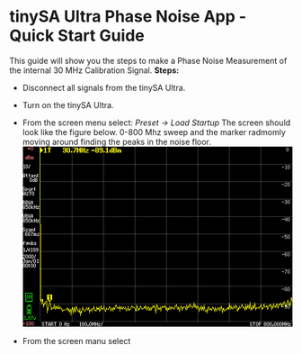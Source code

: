 # tinySA Ultra Phase Noise App - Quick Start Guide
This guide will show you the steps to make a Phase Noise Measurement of the internal 30 MHz Calibration Signal.
**Steps:**  
* Disconnect all signals from the tinySA Ultra.
* Turn on the tinySA Ultra.  
* From the screen menu select: *Preset -> Load Startup* The screen should look like the figure below. 0-800 Mhz sweep and the marker radmomly moving around finding the peaks in the noise floor.  
![screen0](https://github.com/Hagtronics/tinySA-Ultra-Phase-Noise/blob/main/docs/0.bmp)  
  
* From the screen manu select


